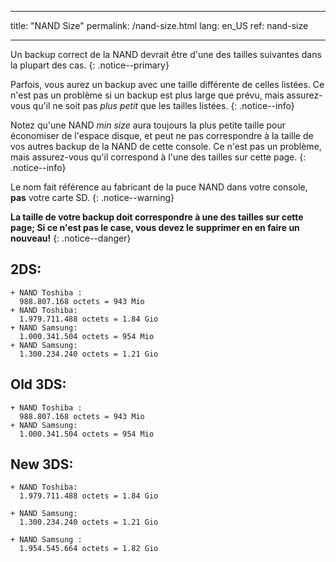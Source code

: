 * * *

title: "NAND Size" permalink: /nand-size.html lang: en_US ref: nand-size

* * *

Un backup correct de la NAND devrait être d'une des tailles suivantes dans la plupart des cas. {: .notice--primary}

Parfois, vous aurez un backup avec une taille différente de celles listées. Ce n'est pas un problème si un backup est plus large que prévu, mais assurez-vous qu'il ne soit pas *plus petit* que les tailles listées. {: .notice--info}

Notez qu'une NAND *min size* aura toujours la plus petite taille pour économiser de l'espace disque, et peut ne pas correspondre à la taille de vos autres backup de la NAND de cette console. Ce n'est pas un problème, mais assurez-vous qu'il correspond à l'une des tailles sur cette page. {: .notice--info}

Le nom fait référence au fabricant de la puce NAND dans votre console, **pas** votre carte SD. {: .notice--warning}

**La taille de votre backup doit correspondre à une des tailles sur cette page; Si ce n'est pas le case, vous devez le supprimer en en faire un nouveau!** {: .notice--danger}

## 2DS:

    + NAND Toshiba :     
      988.807.168 octets = 943 Mio    
    + NAND Toshiba:    
      1.979.711.488 octets = 1.84 Gio    
    + NAND Samsung:    
      1.000.341.504 octets = 954 Mio      
    + NAND Samsung:    
      1.300.234.240 octets = 1.21 Gio    
    

## Old 3DS:

    + NAND Toshiba :     
      988.807.168 octets = 943 Mio   
    + NAND Samsung:    
      1.000.341.504 octets = 954 Mio    
    

## New 3DS:

    + NAND Toshiba:    
      1.979.711.488 octets = 1.84 Gio    
    
    + NAND Samsung:    
      1.300.234.240 octets = 1.21 Gio    
    
    + NAND Samsung :
      1.954.545.664 octets = 1.82 Gio